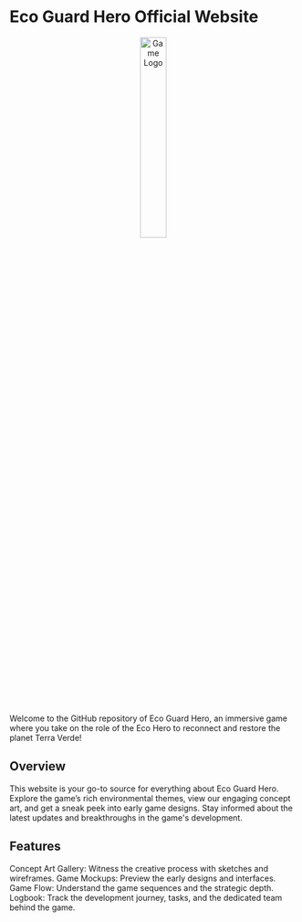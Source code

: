 # Eco Guard Hero Official Website
<p align="center">
<img src="[https://th.bing.com/th/id/OIG.9GVp_JL0.sNbwNXXNA_d?pid=ImgGn](https://ibb.co/hCsfZNj)" alt="Game Logo" width="30%" />
</p>

Welcome to the GitHub repository of Eco Guard Hero, an immersive game where you take on the role of the Eco Hero to reconnect and restore the planet Terra Verde!

## Overview
This website is your go-to source for everything about Eco Guard Hero. Explore the game’s rich environmental themes, view our engaging concept art, and get a sneak peek into early game designs. Stay informed about the latest updates and breakthroughs in the game's development.

## Features
Concept Art Gallery: Witness the creative process with sketches and wireframes.
Game Mockups: Preview the early designs and interfaces.
Game Flow: Understand the game sequences and the strategic depth.
Logbook: Track the development journey, tasks, and the dedicated team behind the game.
